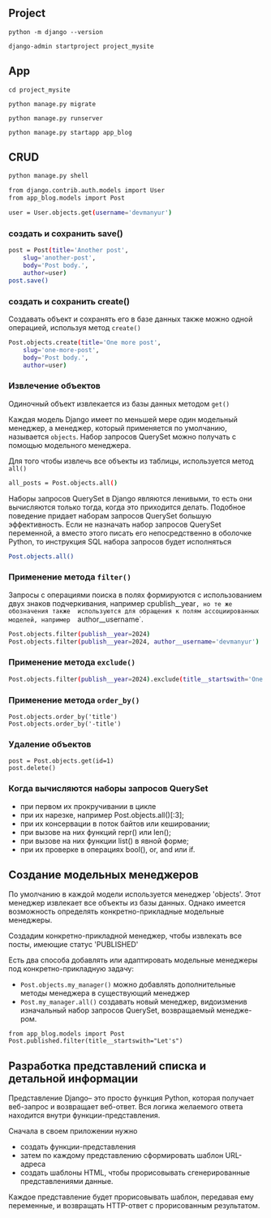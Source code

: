 ## Project

```shell
python -m django --version
```

```shell
django-admin startproject project_mysite
```

## App
```shell
cd project_mysite
```
```shell
python manage.py migrate
```
```shell
python manage.py runserver
```
```shell
python manage.py startapp app_blog
```

## CRUD
```sh
python manage.py shell
```

```sh
from django.contrib.auth.models import User
from app_blog.models import Post

user = User.objects.get(username='devmanyur')
```

### создать и сохранить save()

```sh
post = Post(title='Another post',
	slug='another-post',
	body='Post body.',
	author=user)
post.save()
```

### создать и сохранить create()
Создавать объект и сохранять его в базе данных также можно одной операцией, 
используя метод `create()`

```sh
Post.objects.create(title='One more post',
	slug='one-more-post',
	body='Post body.', 
	author=user)
```

### Извлечение объектов
Одиночный объект извлекается из базы данных методом `get()`

Каждая модель Django 
имеет по меньшей мере один модельный менеджер, а менеджер, который 
применяется по умолчанию, называется `objects`. Набор запросов QuerySet 
можно получать с помощью модельного менеджера.

Для того чтобы извлечь все объекты из таблицы, используется метод `all()`
```sh
all_posts = Post.objects.all()
```

Наборы запросов QuerySet в Django являются ленивыми, то есть они 
вычисляются только тогда, когда это приходится делать. 
Подобное поведение придает 
наборам запросов QuerySet большую эффективность. Если не назначать набор 
запросов QuerySet переменной, а вместо этого писать его непосредственно 
в оболочке Python, то инструкция SQL набора запросов будет исполняться
```sh
Post.objects.all()
```

### Применение метода `filter()`
Запросы с операциями поиска в полях формируются с использованием двух 
знаков подчеркивания, например cpublish__year`, но те же обозначения также 
используются для обращения к полям ассоциированных моделей, например 
`author__username`.
```sh
Post.objects.filter(publish__year=2024)
Post.objects.filter(publish__year=2024, author__username='devmanyur')
```
### Применение метода `exclude()`
```sh
Post.objects.filter(publish__year=2024).exclude(title__startswith='One')
```

### Применение метода `order_by()`
```shell
Post.objects.order_by('title')
Post.objects.order_by('-title')
```

### Удаление объектов
```shell
post = Post.objects.get(id=1) 
post.delete()
```

### Когда вычисляются наборы запросов QuerySet
- при первом их прокручивании в цикле
- при их нарезке, например Post.objects.all()[:3]; 
- при их консервации в поток байтов или кешировании; 
- при вызове на них функций repr() или len(); 
- при вызове на них функции list() в явной форме; 
- при их проверке в операциях bool(), or, and или if.

## Создание модельных менеджеров
По умолчанию в каждой модели используется менеджер 'objects'. Этот менеджер
извлекает все объекты из базы данных. Однако имеется возможность 
определять конкретно-прикладные модельные менеджеры.

Создадим конкретно-прикладной менеджер, чтобы извлекать все 
посты, имеющие статус 'PUBLISHED'

Есть два способа добавлять или адаптировать модельные менеджеры под 
конкретно-прикладную задачу:
- `Post.objects.my_manager()` можно добавлять дополнительные методы 
менеджера в существующий менеджер 
- `Post.my_manager.all()` создавать новый менеджер, видоизменив изначальный набор запросов QuerySet, возвращаемый менедже- 
ром. 

```shell
from app_blog.models import Post
Post.published.filter(title__startswith="Let's")
```

## Разработка представлений списка и детальной информации
Представление Django– 
это просто функция Python, которая получает веб-запрос и возвращает 
веб-ответ. Вся логика желаемого ответа находится внутри функции-представления.


Сначала в своем приложении нужно
- создать функции-представления
- затем по каждому представлению сформировать шаблон URL-адреса
- создать шаблоны HTML, чтобы прорисовывать сгенерированные представлениями данные.

Каждое представление будет прорисовывать шаблон, 
передавая ему переменные, и возвращать HTTP-ответ с прорисованным результатом.
